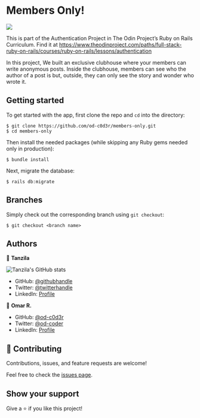 # Members Only!


![](https://img.shields.io/badge/Microverse-blueviolet)

This is part of the Authentication Project in The Odin Project’s Ruby on Rails Curriculum. Find it at https://www.theodinproject.com/paths/full-stack-ruby-on-rails/courses/ruby-on-rails/lessons/authentication

In this project, We built an exclusive clubhouse where your members can write anonymous posts. Inside the clubhouse, members can see who the author of a post is but, outside, they can only see the story and wonder who wrote it.


## Getting started

To get started with the app, first clone the repo and `cd` into the directory:

```
$ git clone https://github.com/od-c0d3r/members-only.git
$ cd members-only
```

Then install the needed packages (while skipping any Ruby gems needed only in production):

```
$ bundle install
```

Next, migrate the database:

```
$ rails db:migrate
```

## Branches

Simply check out the corresponding branch using `git checkout`:

```
$ git checkout <branch name>
```

## Authors

👤 **Tanzila**

![Tanzila's GitHub stats](https://github-readme-stats.vercel.app/api?username=tanzila-abedin&count_private=true&theme=dark&show_icons=true)

- GitHub: [@githubhandle](https://github.com/tanzila-abedin)
- Twitter: [@twitterhandle](https://twitter.com/TanzilaAbedin)
- LinkedIn: [Profile](https://www.linkedin.com/in/tanzila-abedin-331440b2/)

👤 **Omar R.**


- GitHub: [@od-c0d3r](https://github.com/od-c0d3r)
- Twitter: [@od-coder](https://twitter.com/od_coder)
- LinkedIn: [Profile](https://linkedin.com/in/omarrashad)

## 🤝 Contributing

Contributions, issues, and feature requests are welcome!

Feel free to check the [issues page](https://github.com/od-c0d3r/members-only/issues).

## Show your support

Give a ⭐️ if you like this project!
